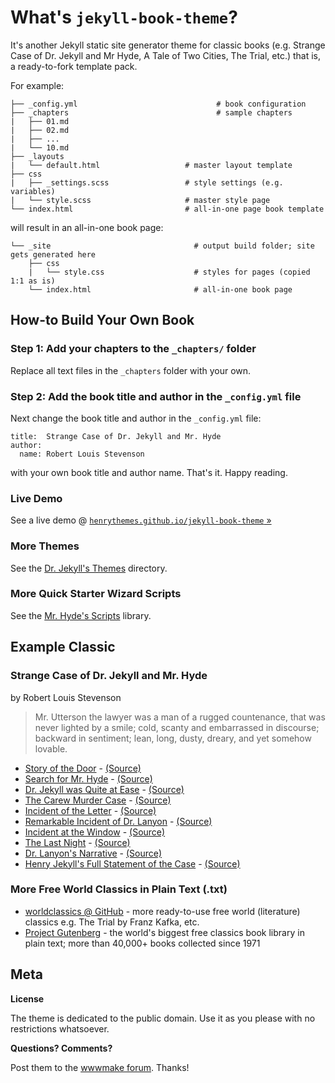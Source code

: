 # What's `jekyll-book-theme`?

It's another Jekyll static site generator theme for classic books
(e.g. Strange Case of Dr. Jekyll and Mr Hyde, A Tale of Two Cities, The Trial, etc.)
that is, a ready-to-fork template pack.

For example:

```
├── _config.yml                               # book configuration
├── _chapters                                 # sample chapters
|   ├── 01.md
|   ├── 02.md
|   ├── ...
|   └── 10.md
├── _layouts                           
|   └── default.html                   # master layout template
├── css                               
|   ├── _settings.scss                 # style settings (e.g. variables)
|   └── style.scss                     # master style page
└── index.html                         # all-in-one page book template
```

will result in an all-in-one book page:

```
└── _site                                # output build folder; site gets generated here
    ├── css
    |   └── style.css                    # styles for pages (copied 1:1 as is)
    └── index.html                       # all-in-one book page
```

## How-to Build Your Own Book

### Step 1: Add your chapters to the `_chapters/` folder

Replace all text files in the `_chapters` folder with your own.


### Step 2: Add the book title and author in the `_config.yml` file

Next change the book title and author in the `_config.yml` file:

~~~
title:  Strange Case of Dr. Jekyll and Mr. Hyde
author:
  name: Robert Louis Stevenson
~~~

with your own book title and author name. That's it. Happy reading.

### Live Demo

See a live demo @ [`henrythemes.github.io/jekyll-book-theme` »](http://henrythemes.github.io/jekyll-book-theme)


### More Themes

See the [Dr. Jekyll's Themes](https://drjekyllthemes.github.io) directory.

### More Quick Starter Wizard Scripts

See the [Mr. Hyde's Scripts](https://github.com/mrhydescripts/scripts) library.



## Example Classic

### Strange Case of Dr. Jekyll and Mr. Hyde

by Robert Louis Stevenson

> Mr. Utterson the lawyer was a man of a rugged countenance, that was
> never lighted by a smile; cold, scanty and embarrassed in
> discourse; backward in sentiment; lean, long, dusty, dreary, and
> yet somehow lovable.

<!--
  note: fix anchors; not-generated by kramdown (auto-ids set to true) why?
  -->

- [Story of the Door](http://henrythemes.github.io/jekyll-book-theme/#) - [(Source)](_chapters/01.md)
- [Search for Mr. Hyde](http://henrythemes.github.io/jekyll-book-theme/#) - [(Source)](_chapters/02.md)
- [Dr. Jekyll was Quite at Ease](http://henrythemes.github.io/jekyll-book-theme/#) - [(Source)](_chapters/03.md)
- [The Carew Murder Case](http://henrythemes.github.io/jekyll-book-theme/#) - [(Source)](_chapters/04.md)
- [Incident of the Letter](http://henrythemes.github.io/jekyll-book-theme/#) - [(Source)](_chapters/05.md)
- [Remarkable Incident of Dr. Lanyon](http://henrythemes.github.io/jekyll-book-theme/#) - [(Source)](_chapters/06.md)
- [Incident at the Window](http://henrythemes.github.io/jekyll-book-theme/#) - [(Source)](_chapters/07.md)
- [The Last Night](http://henrythemes.github.io/jekyll-book-theme/#) - [(Source)](_chapters/08.md) 
- [Dr. Lanyon's Narrative](http://henrythemes.github.io/jekyll-book-theme/#) - [(Source)](_chapters/09.md)
- [Henry Jekyll's Full Statement of the Case](http://henrythemes.github.io/jekyll-book-theme/#) - [(Source)](_chapters/10.md)



### More Free World Classics in Plain Text (.txt)

- [worldclassics @ GitHub](https://github.com/worldclassics) - more ready-to-use free world (literature) classics e.g. The Trial by Franz Kafka, etc.
- [Project Gutenberg](https://www.gutenberg.org) - the world's biggest free classics book library in plain text; more than 40,000+ books collected since 1971 



## Meta

**License**

The theme is dedicated to the public domain.
Use it as you please with no restrictions whatsoever.

**Questions? Comments?**

Post them to the [wwwmake forum](http://groups.google.com/group/wwwmake). Thanks!
